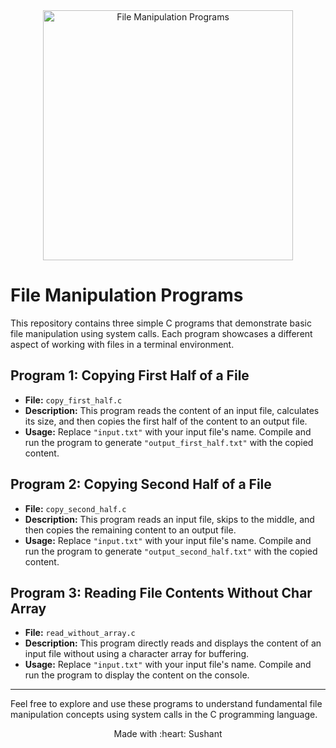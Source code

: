 <div align="center">
  <img src="https://user-images.githubusercontent.com/12345678/your-image.png" alt="File Manipulation Programs" width="400">
</div>

# File Manipulation Programs

This repository contains three simple C programs that demonstrate basic file manipulation using system calls. Each program showcases a different aspect of working with files in a terminal environment.

## Program 1: Copying First Half of a File

- **File:** `copy_first_half.c`
- **Description:** This program reads the content of an input file, calculates its size, and then copies the first half of the content to an output file.
- **Usage:** Replace `"input.txt"` with your input file's name. Compile and run the program to generate `"output_first_half.txt"` with the copied content.

## Program 2: Copying Second Half of a File

- **File:** `copy_second_half.c`
- **Description:** This program reads an input file, skips to the middle, and then copies the remaining content to an output file.
- **Usage:** Replace `"input.txt"` with your input file's name. Compile and run the program to generate `"output_second_half.txt"` with the copied content.

## Program 3: Reading File Contents Without Char Array

- **File:** `read_without_array.c`
- **Description:** This program directly reads and displays the content of an input file without using a character array for buffering.
- **Usage:** Replace `"input.txt"` with your input file's name. Compile and run the program to display the content on the console.

---

Feel free to explore and use these programs to understand fundamental file manipulation concepts using system calls in the C programming language.

<div align="center">
  Made with :heart: Sushant
</div>
